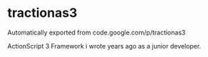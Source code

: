 # tractionas3
Automatically exported from code.google.com/p/tractionas3

ActionScript 3 Framework i wrote years ago as a junior developer.
